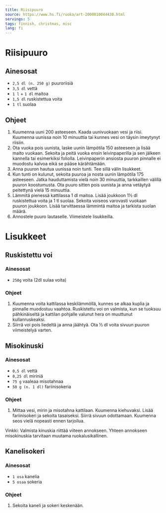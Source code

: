 ```yaml
---
title: Riisipuuro
source: https://www.hs.fi/ruoka/art-2000010044438.html
servings: 5
tags: finnish, christmas, misc
lang: fi
---
```


# Riisipuuro

## Ainesosat

- `2,5 dl (n. 250 g)` puuroriisiä
- `3,5 dl` vettä
- `1 l` + `1 dl` maitoa
- `1,5 dl` ruskistettua voita
- `1 tl` suolaa

## Ohjeet

1. Kuumenna uuni 200 asteeseen. Kaada uunivuokaan vesi ja riisi. Kuumenna uunissa noin 10 minuuttia tai kunnes vesi on täysin imeytynyt riisiin.
1. Ota vuoka pois uunista, laske uunin lämpötila 150 asteeseen ja lisää maito vuokaan. Sekoita ja peitä vuoka ensin leivinpaperilla ja sen jälkeen kannella tai esimerkiksi foliolla. Leivinpaperin ansiosta puuron pinnalle ei muodostu kalvoa eikä se pääse kärähtämään.
1. Anna puuron hautua uunissa noin tunti. Tee sillä välin lisukkeet.
1. Kun tunti on kulunut, sekoita puuroa ja nosta uunin lämpötila 175 asteeseen. Jatka hauduttamista vielä noin 30 minuuttia, tarkkaillen välillä puuron koostumusta. Ota puuro sitten pois uunista ja anna vetäytyä peitettynä vielä 15 minuuttia.
1. Lämmitä pienessä kattilassa 1 dl maitoa. Lisää joukkoon 1½ dl ruskistettua voita ja 1 tl suolaa. Sekoita voiseos varovasti vuokaan puuron joukkoon. Lisää tarvittaessa lämmintä maitoa ja tarkista suolan määrä.
1. Annostele puuro lautaselle. Viimeistele lisukkeilla.

# Lisukkeet

## Ruskistettu voi

### Ainesosat

- `250g` voita (2dl sulaa voita)

### Ohjeet

1. Kuumenna voita kattilassa keskilämmöllä, kunnes se alkaa kuplia ja pinnalle muodostuu vaahtoa. Ruskistettu voi on valmista, kun se tuoksuu pähkinäiseltä ja kattilan pohjalle valunut hera on muuttunut kullanruskeaksi.
1. Siirrä voi pois liedeltä ja anna jäähtyä. Ota ½ dl voita sivuun puuron viimeistelyä varten.

## Misokinuski

### Ainesosat

- `0,5 dl` vettä
- `0,25 dl` miriniä
- `75 g` vaaleaa misotahnaa
- `50 g (n. 1 dl)` fariinisokeria

### Ohjeet

1. Mittaa vesi, mirin ja misotahna kattilaan. Kuumenna kiehuvaksi. Lisää fariinisokeri ja sekoita tasaiseksi. Siirrä sivuun odottamaan. Kuumenna seos vielä nopeasti ennen tarjoilua.

Vinkki: Valmista kinuskia riittää viiteen annokseen. Yhteen annokseen misokinuskia tarvitaan muutama ruokalusikallinen.

## Kanelisokeri

### Ainesosat

- `1 osa` kanelia
- `5 osaa` sokeria

### Ohjeet

1. Sekoita kaneli ja sokeri keskenään.
